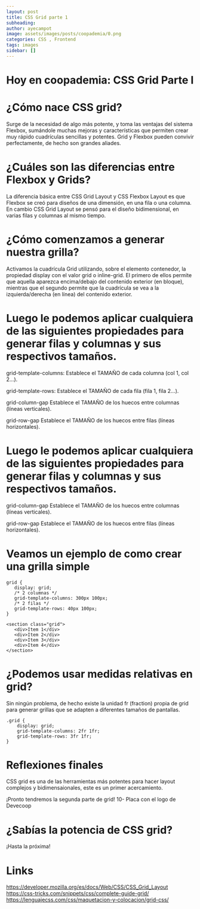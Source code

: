 ```yaml
---
layout: post
title: CSS Grid parte 1
subheading: 
author: ayecampot
image: assets/images/posts/coopademia/0.png
categories: CSS , Frontend
tags: images
sidebar: []
---
```


# Hoy en coopademia: CSS Grid Parte I

# ¿Cómo nace CSS grid?
Surge de la necesidad de algo más potente, y toma las ventajas del sistema Flexbox, sumándole muchas mejoras y características que permiten crear muy rápido cuadrículas sencillas y potentes. 
Grid y Flexbox pueden convivir perfectamente, de hecho son grandes aliades.

# ¿Cuáles son las diferencias entre Flexbox y Grids?
La diferencia básica entre CSS Grid Layout y CSS Flexbox Layout es que Flexbox se creó para diseños de una dimensión, en una fila o una columna. En cambio CSS Grid Layout se pensó para el diseño bidimensional, en varias filas y columnas al mismo tiempo.


# ¿Cómo comenzamos a generar nuestra grilla?
Activamos la cuadrícula Grid utilizando, sobre el elemento contenedor, la propiedad display con el valor grid o inline-grid. El primero de ellos permite que aquella aparezca encima/debajo del contenido exterior (en bloque), mientras que el segundo permite que la cuadrícula se vea a la izquierda/derecha (en línea) del contenido exterior.

# Luego le podemos aplicar cualquiera de las siguientes propiedades para generar filas y columnas y sus respectivos tamaños.

grid-template-columns:
Establece el TAMAÑO de cada columna (col 1, col 2...).

grid-template-rows:
Establece el TAMAÑO de cada fila (fila 1, fila 2...).

grid-column-gap
Establece el TAMAÑO de los huecos entre columnas (líneas verticales).

grid-row-gap
Establece el TAMAÑO de los huecos entre filas
(líneas horizontales).


# Luego le podemos aplicar cualquiera de las siguientes propiedades para generar filas y columnas y sus respectivos tamaños.

grid-column-gap
Establece el TAMAÑO de los huecos entre columnas 
(líneas verticales).

grid-row-gap
Establece el TAMAÑO de los huecos entre filas
(líneas horizontales).

# Veamos un ejemplo de como crear una grilla simple

```
grid {
   display: grid;  
   /* 2 columnas */
   grid-template-columns: 300px 100px; 
   /* 2 filas */
   grid-template-rows: 40px 100px; 
}

<section class="grid">
   <div>Item 1</div>
   <div>Item 2</div>
   <div>Item 3</div>
   <div>Item 4</div>
</section>

```

# ¿Podemos usar medidas relativas en grid?
Sin ningún problema, de hecho existe la unidad fr (fraction) propia de grid para generar grillas que se adapten a diferentes tamaños de pantallas.

```
.grid {
    display: grid;  
    grid-template-columns: 2fr 1fr; 
    grid-template-rows: 3fr 1fr; 
}
```

# Reflexiones finales
CSS grid es una de las herramientas más potentes para hacer layout complejos y bidimensaionales, este es un primer acercamiento.

¡Pronto tendremos la segunda parte de grid!
10- Placa con el logo de Devecoop

# ¿Sabías la potencia de CSS grid?

¡Hasta la próxima!


# Links
https://developer.mozilla.org/es/docs/Web/CSS/CSS_Grid_Layout
https://css-tricks.com/snippets/css/complete-guide-grid/
https://lenguajecss.com/css/maquetacion-y-colocacion/grid-css/













